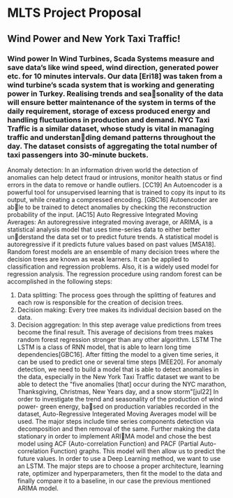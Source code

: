 # MLTS Project Proposal 
## Wind Power and New York Taxi Traffic!
### Wind power In Wind Turbines, Scada Systems measure and save data’s like wind speed, wind direction, generated power etc. for 10 minutes intervals. Our data [Eri18] was taken from a wind turbine’s scada system that is working and generating power in Turkey. Realising trends and seasonality of the data will ensure better maintenance of the system in terms of the daily requirement, storage of excess produced energy and handling fluctuations in production and demand. NYC Taxi Traffic is a similar dataset, whose study is vital in managing traffic and understanding demand patterns throughout the day. The dataset consists of aggregating the total number of taxi passengers into 30-minute buckets.
Anomaly detection: In an information driven world the detection of anomalies can help
detect fraud or intrusions, monitor health status or find errors in the data to remove or handle
outliers. [CC19] An Autoencoder is a powerful tool for unsupervised learning that is trained to
copy its input to its output, while creating a compressed encoding. [GBC16] Autoencoder are able to be trained to detect anomalies by checking the reconstruction probability of the input. [AC15]
Auto Regressive Integrated Moving Averages: An autoregressive integrated moving
average, or ARIMA, is a statistical analysis model that uses time-series data to either better understand the data set or to predict future trends. A statistical model is autoregressive if it predicts
future values based on past values [MSA18].
Random forest models are an ensemble of many decision trees where the decision trees are
known as weak learners. It can be applied to classification and regression problems. Also, it is a
widely used model for regression analysis. The regression procedure using random forest can be
accomplished in the following steps:
1. Data splitting: The process goes through the splitting of features and each row is responsible
for the creation of decision trees.
2. Decision making: Every tree makes its individual decision based on the data.
3. Decision aggregation: In this step average value predictions from trees become the final
result. This average of decisions from trees makes random forest regression stronger than
any other algorithm.
LSTM The LSTM is a class of RNN model, that is able to learn long time dependencies[GBC16].
After fitting the model to a given time series, it can be used to predict one or several time steps
[MEE20].
For anomaly detection, we need to build a model that is able to detect anomalies in the data,
especially in the New York Taxi Traffic dataset we want to be able to detect the "five anomalies
[that] occur during the NYC marathon, Thanksgiving, Christmas, New Years day, and a snow
storm"[jul22]
In order to investigate the trend and seasonality of the production of wind power- green energy, based on production variables recorded in the dataset, Auto-Regressive Integerated Moving Averages
model will be used. The major steps include time series components detection via decomposition
and then removal of the same. Further making the data stationary in order to implement ARIMA model and chose the best model using ACF (Auto-correlation Function) and PACF (Partial
Auto-correlation Function) graphs. This model will then allow us to predict the future values.
In order to use a Deep Learning method, we want to use an LSTM. The major steps are to
choose a proper architecture, learning rate, optimizer and hyperparameters, then fit the model to
the data and finally compare it to a baseline, in our case the previous mentioned ARIMA model.


